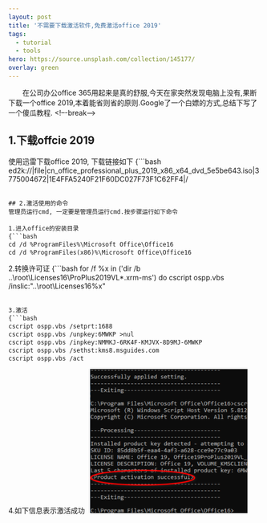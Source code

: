 ```yaml
---
layout: post
title: '不需要下载激活软件,免费激活office 2019'
tags:
  - tutorial
  - tools
hero: https://source.unsplash.com/collection/145177/
overlay: green
---
```

&emsp;&emsp;在公司办公office 365用起来是真的舒服,今天在家突然发现电脑上没有,果断下载一个office 2019,本着能省则省的原则.Google了一个白嫖的方式,总结下写了一个傻瓜教程.
<!–-break-–>
 
## 1.下载offcie 2019 
使用迅雷下载office 2019, 下载链接如下
{```bash
ed2k://|file|cn_office_professional_plus_2019_x86_x64_dvd_5e5be643.iso|3775004672|1E4FFA5240F21F60DC027F73F1C62FF4|/
```

## 2.激活使用的命令
管理员运行cmd, 一定要是管理员运行cmd.按步骤运行如下命令

1.进入office的安装目录
{```bash
cd /d %ProgramFiles%\Microsoft Office\Office16
cd /d %ProgramFiles(x86)%\Microsoft Office\Office16
```

2.转换许可证
{```bash
for /f %x in ('dir /b ..\root\Licenses16\ProPlus2019VL*.xrm-ms') do cscript ospp.vbs /inslic:"..\root\Licenses16\%x"
```

3.激活
{```bash
cscript ospp.vbs /setprt:1688
cscript ospp.vbs /unpkey:6MWKP >nul
cscript ospp.vbs /inpkey:NMMKJ-6RK4F-KMJVX-8D9MJ-6MWKP
cscript ospp.vbs /sethst:kms8.msguides.com
cscript ospp.vbs /act
```

4.如下信息表示激活成功
![avatar](/assets/img/2020/10-20/2020-10-20.png)